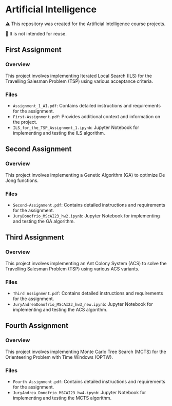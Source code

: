# Artificial Intelligence

:warning: This repository was created for the Artificial Intelligence course projects.

:no_entry_sign: It is not intended for reuse.

## First Assignment

### Overview
This project involves implementing Iterated Local Search (ILS) for the Travelling Salesman Problem (TSP) using various acceptance criteria.

### Files
- `Assignment_1_AI.pdf`: Contains detailed instructions and requirements for the assignment.
- `First-Assignment.pdf`: Provides additional context and information on the project.
- `ILS_for_the_TSP_Assignment_1.ipynb`: Jupyter Notebook for implementing and testing the ILS algorithm.

## Second Assignment

### Overview
This project involves implementing a Genetic Algorithm (GA) to optimize De Jong functions.

### Files
- `Second-Assignment.pdf`: Contains detailed instructions and requirements for the assignment.
- `JuryDonofrio_MScAI23_hw2.ipynb`: Jupyter Notebook for implementing and testing the GA algorithm.

## Third Assignment

### Overview
This project involves implementing an Ant Colony System (ACS) to solve the Travelling Salesman Problem (TSP) using various ACS variants.

### Files
- `Third Assignment.pdf`: Contains detailed instructions and requirements for the assignment.
- `JuryAndreaDonofrio_MScAI23_hw3_new.ipynb`: Jupyter Notebook for implementing and testing the ACS algorithm.

## Fourth Assignment

### Overview
This project involves implementing Monte Carlo Tree Search (MCTS) for the Orienteering Problem with Time Windows (OPTW).

### Files
- `Fourth Assignment.pdf`: Contains detailed instructions and requirements for the assignment.
- `JuryAndrea_Donofrio_MSCAI23_hw4.ipynb`: Jupyter Notebook for implementing and testing the MCTS algorithm.





